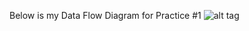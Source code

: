 Below is my Data Flow Diagram for Practice #1
![alt tag](https://cloud.githubusercontent.com/assets/25205697/22623743/ad6f3780-eb2a-11e6-94d2-ace48232d91c.jpg)
